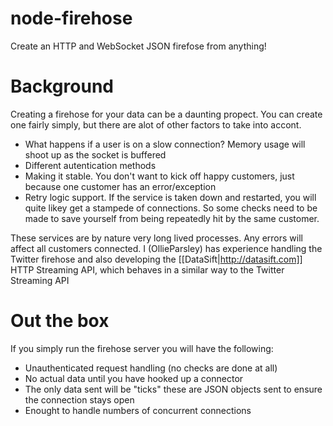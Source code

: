 node-firehose
=============

Create an HTTP and WebSocket JSON firefose from anything!

# Background

Creating a firehose for your data can be a daunting propect. You can create one fairly simply, but there are alot of other factors to take into accont.

* What happens if a user is on a slow connection? Memory usage will shoot up as the socket is buffered
* Different autentication methods
* Making it stable. You don't want to kick off happy customers, just because one customer has an error/exception
* Retry logic support. If the service is taken down and restarted, you will quite likey get a stampede of connections. So some checks need to be made to save yourself from being repeatedly hit by the same customer.

These services are by nature very long lived processes. Any errors will affect all customers connected. I (OllieParsley) has experience handling the Twitter firehose and also developing the [[DataSift|http://datasift.com]] HTTP Streaming API, which behaves in a similar way to the Twitter Streaming API

# Out the box

If you simply run the firehose server you will have the following:

* Unauthenticated request handling (no checks are done at all)
* No actual data until you have hooked up a connector
* The only data sent will be "ticks" these are JSON objects sent to ensure the connection stays open
* Enought to handle <ulimit> numbers of concurrent connections
